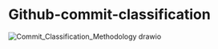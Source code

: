 # Github-commit-classification
![Commit_Classification_Methodology drawio](https://github.com/Mehedi-909/Commit-classification/assets/46414380/abc14698-d953-4d32-b70e-2fe0962d74e2)
